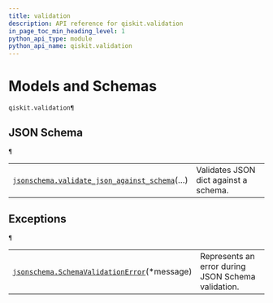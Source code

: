 ```yaml
---
title: validation
description: API reference for qiskit.validation
in_page_toc_min_heading_level: 1
python_api_type: module
python_api_name: qiskit.validation
---
```


<span id="module-qiskit.validation" />

<span id="qiskit-validation" />

<span id="models-and-schemas-qiskit-validation" />

# Models and Schemas

<span id="module-qiskit.validation" />

`qiskit.validation¶`

## JSON Schema

<span id="module-qiskit.validation" />

`¶`

|                                                                                                                                                                                                                                 |                                       |
| ------------------------------------------------------------------------------------------------------------------------------------------------------------------------------------------------------------------------------- | ------------------------------------- |
| [`jsonschema.validate_json_against_schema`](qiskit.validation.jsonschema.validate_json_against_schema#qiskit.validation.jsonschema.validate_json_against_schema "qiskit.validation.jsonschema.validate_json_against_schema")(…) | Validates JSON dict against a schema. |

## Exceptions

<span id="module-qiskit.validation" />

`¶`

|                                                                                                                                                                                                             |                                                    |
| ----------------------------------------------------------------------------------------------------------------------------------------------------------------------------------------------------------- | -------------------------------------------------- |
| [`jsonschema.SchemaValidationError`](qiskit.validation.jsonschema.SchemaValidationError#qiskit.validation.jsonschema.SchemaValidationError "qiskit.validation.jsonschema.SchemaValidationError")(\*message) | Represents an error during JSON Schema validation. |

